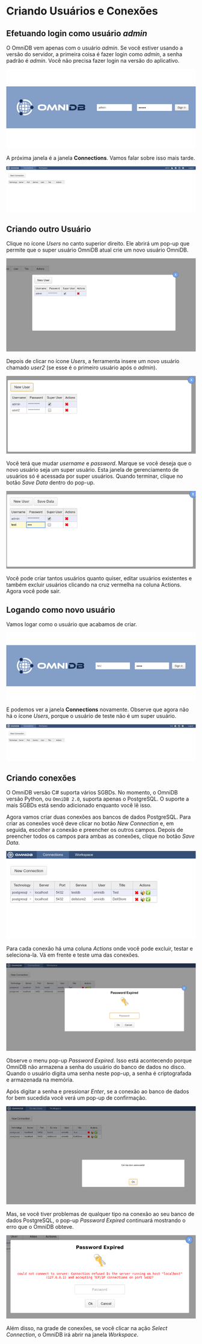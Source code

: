 # Criando Usuários e Conexões

## Efetuando login como usuário *admin*

O OmniDB vem apenas com o usuário *admin*. Se você estiver usando a versão do servidor, a primeira coisa é fazer login como *admin*, a senha padrão é *admin*. Você não precisa fazer login na versão do aplicativo.

![](../img/04_creating_users_and_connections_01.png)

A próxima janela é a janela **Connections**. Vamos falar sobre isso mais tarde.

![](../img/04_creating_users_and_connections_02.png)

## Criando outro Usuário

Clique no ícone *Users* no canto superior direito. Ele abrirá um pop-up que permite que o super usuário OmniDB atual crie um novo usuário OmniDB.

![](../img/04_creating_users_and_connections_03.png)

Depois de clicar no ícone *Users*, a ferramenta insere um novo usuário chamado *user2* (se esse é o primeiro usuário após o *admin*).

![](../img/04_creating_users_and_connections_04.png)

Você terá que mudar *username* e *password*. Marque se você deseja que o novo usuário seja um super usuário. Esta janela de gerenciamento de usuários só é acessada por super usuários. Quando terminar, clique no botão *Save Data* dentro do pop-up.

![](../img/04_creating_users_and_connections_05.png)

Você pode criar tantos usuários quanto quiser, editar usuários existentes e também excluir usuários clicando na cruz vermelha na coluna Actions. Agora você pode sair.

## Logando como novo usuário

Vamos logar como o usuário que acabamos de criar.

![](../img/04_creating_users_and_connections_06.png)

E podemos ver a janela **Connections** novamente. Observe que agora não há o
ícone *Users*, porque o usuário de teste não é um super usuário.

![](../img/04_creating_users_and_connections_07.png)

## Criando conexões

O OmniDB versão C# suporta vários SGBDs. No momento, o OmniDB versão Python, ou `OmniDB 2.0`, suporta apenas o PostgreSQL. O suporte a mais SGBDs está sendo adicionado enquanto você lê isso.

Agora vamos criar duas conexões aos bancos de dados PostgreSQL. Para criar as conexões você deve clicar no botão *New Connection* e, em seguida, escolher a conexão e preencher os outros campos. Depois de preencher todos os campos para ambas as conexões, clique no botão *Save Data*.

![](../img/04_creating_users_and_connections_08.png)

Para cada conexão há uma coluna *Actions* onde você pode excluir, testar e seleciona-la. Vá em frente e teste uma das conexões.

![](../img/04_creating_users_and_connections_09.png)

Observe o menu pop-up *Password Expired*. Isso está acontecendo porque OmniDB não armazena a senha do usuário do banco de dados no disco. Quando o usuário digita uma senha neste pop-up, a senha é criptografada e armazenada na memória.

Após digitar a senha e pressionar *Enter*, se a conexão ao banco de dados for bem sucedida você verá um pop-up de confirmação.

![](../img/04_creating_users_and_connections_10.png)

Mas, se você tiver problemas de qualquer tipo na conexão ao seu banco de dados PostgreSQL, o pop-up *Password Expired* continuará mostrando o erro que o OmniDB obteve.

![](../img/04_creating_users_and_connections_11.png)

Além disso, na grade de conexões, se você clicar na ação *Select Connection*, o OmniDB irá abrir na janela *Workspace*.
